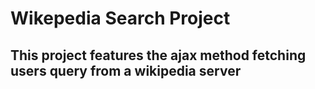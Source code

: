# Wikepedia Search Project

## This project features the ajax method fetching users query from a wikipedia server